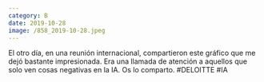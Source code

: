 ```yaml
--- 
category: B 
date: 2019-10-28 
image: /858_2019-10-28.jpeg 
--- 
```


El otro día, en una reunión internacional, compartieron este gráfico que me dejó bastante impresionada. Era una llamada de atención a aquellos que solo ven cosas negativas en la IA. Os lo comparto. #DELOITTE #IA